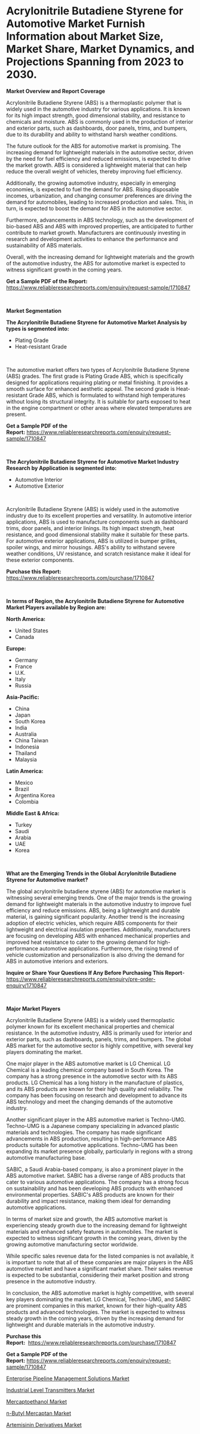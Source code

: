 <p><h1>Acrylonitrile Butadiene Styrene for Automotive Market Furnish Information about Market Size, Market Share, Market Dynamics, and Projections Spanning from 2023 to 2030.</h1></p><p><strong>Market Overview and Report Coverage</strong></p>
<p><p>Acrylonitrile Butadiene Styrene (ABS) is a thermoplastic polymer that is widely used in the automotive industry for various applications. It is known for its high impact strength, good dimensional stability, and resistance to chemicals and moisture. ABS is commonly used in the production of interior and exterior parts, such as dashboards, door panels, trims, and bumpers, due to its durability and ability to withstand harsh weather conditions.</p><p>The future outlook for the ABS for automotive market is promising. The increasing demand for lightweight materials in the automotive sector, driven by the need for fuel efficiency and reduced emissions, is expected to drive the market growth. ABS is considered a lightweight material that can help reduce the overall weight of vehicles, thereby improving fuel efficiency.</p><p>Additionally, the growing automotive industry, especially in emerging economies, is expected to fuel the demand for ABS. Rising disposable incomes, urbanization, and changing consumer preferences are driving the demand for automobiles, leading to increased production and sales. This, in turn, is expected to boost the demand for ABS in the automotive sector.</p><p>Furthermore, advancements in ABS technology, such as the development of bio-based ABS and ABS with improved properties, are anticipated to further contribute to market growth. Manufacturers are continuously investing in research and development activities to enhance the performance and sustainability of ABS materials.</p><p>Overall, with the increasing demand for lightweight materials and the growth of the automotive industry, the ABS for automotive market is expected to witness significant growth in the coming years.</p></p>
<p><strong>Get a Sample PDF of the Report:</strong> <a href="https://www.reliableresearchreports.com/enquiry/request-sample/1710847">https://www.reliableresearchreports.com/enquiry/request-sample/1710847</a></p>
<p>&nbsp;</p>
<p><strong>Market Segmentation</strong></p>
<p><strong>The Acrylonitrile Butadiene Styrene for Automotive Market Analysis by types is segmented into:</strong></p>
<p><ul><li>Plating Grade</li><li>Heat-resistant Grade</li></ul></p>
<p>&nbsp;</p>
<p><p>The automotive market offers two types of Acrylonitrile Butadiene Styrene (ABS) grades. The first grade is Plating Grade ABS, which is specifically designed for applications requiring plating or metal finishing. It provides a smooth surface for enhanced aesthetic appeal. The second grade is Heat-resistant Grade ABS, which is formulated to withstand high temperatures without losing its structural integrity. It is suitable for parts exposed to heat in the engine compartment or other areas where elevated temperatures are present.</p></p>
<p><strong>Get a Sample PDF of the Report:</strong>&nbsp;<a href="https://www.reliableresearchreports.com/enquiry/request-sample/1710847">https://www.reliableresearchreports.com/enquiry/request-sample/1710847</a></p>
<p>&nbsp;</p>
<p><strong>The Acrylonitrile Butadiene Styrene for Automotive Market Industry Research by Application is segmented into:</strong></p>
<p><ul><li>Automotive Interior</li><li>Automotive Exterior</li></ul></p>
<p>&nbsp;</p>
<p><p>Acrylonitrile Butadiene Styrene (ABS) is widely used in the automotive industry due to its excellent properties and versatility. In automotive interior applications, ABS is used to manufacture components such as dashboard trims, door panels, and interior linings. Its high impact strength, heat resistance, and good dimensional stability make it suitable for these parts. For automotive exterior applications, ABS is utilized in bumper grilles, spoiler wings, and mirror housings. ABS's ability to withstand severe weather conditions, UV resistance, and scratch resistance make it ideal for these exterior components.</p></p>
<p><strong>Purchase this Report:</strong>&nbsp; <a href="https://www.reliableresearchreports.com/purchase/1710847">https://www.reliableresearchreports.com/purchase/1710847</a></p>
<p>&nbsp;</p>
<p><strong>In terms of Region, the Acrylonitrile Butadiene Styrene for Automotive Market Players available by Region are:</strong></p>
<p>
    <p> <strong> North America: </strong>
        <ul>
            <li>United States</li>
            <li>Canada</li>
        </ul>
        </p> 
    <p> <strong> Europe: </strong>
        <ul>
            <li>Germany</li>
            <li>France</li>
            <li>U.K.</li>
            <li>Italy</li>
            <li>Russia</li>
        </ul>
        </p> 
    <p> <strong> Asia-Pacific: </strong>
        <ul>
            <li>China</li>
            <li>Japan</li>
            <li>South Korea</li>
            <li>India</li>
            <li>Australia</li>
            <li>China Taiwan</li>
            <li>Indonesia</li>
            <li>Thailand</li>
            <li>Malaysia</li>
        </ul>
        </p> 
    <p> <strong> Latin America: </strong>
        <ul>
            <li>Mexico</li>
            <li>Brazil</li>
            <li>Argentina Korea</li>
            <li>Colombia</li>
        </ul>
        </p> 
    <p> <strong> Middle East & Africa: </strong>
        <ul>
            <li>Turkey</li>
            <li>Saudi</li>
            <li>Arabia</li>
            <li>UAE</li>
            <li>Korea</li>
        </ul>
    </p>
    </p>
<p>&nbsp;</p>
<p><strong>What are the Emerging Trends in the Global Acrylonitrile Butadiene Styrene for Automotive market?</strong></p>
<p><p>The global acrylonitrile butadiene styrene (ABS) for automotive market is witnessing several emerging trends. One of the major trends is the growing demand for lightweight materials in the automotive industry to improve fuel efficiency and reduce emissions. ABS, being a lightweight and durable material, is gaining significant popularity. Another trend is the increasing adoption of electric vehicles, which require ABS components for their lightweight and electrical insulation properties. Additionally, manufacturers are focusing on developing ABS with enhanced mechanical properties and improved heat resistance to cater to the growing demand for high-performance automotive applications. Furthermore, the rising trend of vehicle customization and personalization is also driving the demand for ABS in automotive interiors and exteriors.</p></p>
<p><strong>Inquire or Share Your Questions If Any Before Purchasing This Report</strong>- <a href="https://www.reliableresearchreports.com/enquiry/pre-order-enquiry/1710847">https://www.reliableresearchreports.com/enquiry/pre-order-enquiry/1710847</a></p>
<p>&nbsp;</p>
<p><strong>Major Market Players</strong></p>
<p><p>Acrylonitrile Butadiene Styrene (ABS) is a widely used thermoplastic polymer known for its excellent mechanical properties and chemical resistance. In the automotive industry, ABS is primarily used for interior and exterior parts, such as dashboards, panels, trims, and bumpers. The global ABS market for the automotive sector is highly competitive, with several key players dominating the market.</p><p>One major player in the ABS automotive market is LG Chemical. LG Chemical is a leading chemical company based in South Korea. The company has a strong presence in the automotive sector with its ABS products. LG Chemical has a long history in the manufacture of plastics, and its ABS products are known for their high quality and reliability. The company has been focusing on research and development to advance its ABS technology and meet the changing demands of the automotive industry.</p><p>Another significant player in the ABS automotive market is Techno-UMG. Techno-UMG is a Japanese company specializing in advanced plastic materials and technologies. The company has made significant advancements in ABS production, resulting in high-performance ABS products suitable for automotive applications. Techno-UMG has been expanding its market presence globally, particularly in regions with a strong automotive manufacturing base.</p><p>SABIC, a Saudi Arabia-based company, is also a prominent player in the ABS automotive market. SABIC has a diverse range of ABS products that cater to various automotive applications. The company has a strong focus on sustainability and has been developing ABS products with enhanced environmental properties. SABIC's ABS products are known for their durability and impact resistance, making them ideal for demanding automotive applications.</p><p>In terms of market size and growth, the ABS automotive market is experiencing steady growth due to the increasing demand for lightweight materials and enhanced safety features in automobiles. The market is expected to witness significant growth in the coming years, driven by the growing automotive manufacturing sector worldwide.</p><p>While specific sales revenue data for the listed companies is not available, it is important to note that all of these companies are major players in the ABS automotive market and have a significant market share. Their sales revenue is expected to be substantial, considering their market position and strong presence in the automotive industry.</p><p>In conclusion, the ABS automotive market is highly competitive, with several key players dominating the market. LG Chemical, Techno-UMG, and SABIC are prominent companies in this market, known for their high-quality ABS products and advanced technologies. The market is expected to witness steady growth in the coming years, driven by the increasing demand for lightweight and durable materials in the automotive industry.</p></p>
<p><strong>Purchase this Report:</strong>&nbsp;&nbsp;<a href="https://www.reliableresearchreports.com/purchase/1710847">https://www.reliableresearchreports.com/purchase/1710847</a></p>
<p></p>
<p><strong>Get a Sample PDF of the Report:</strong>&nbsp;<a href="https://www.reliableresearchreports.com/enquiry/request-sample/1710847">https://www.reliableresearchreports.com/enquiry/request-sample/1710847</a></p>
<p><p><a href="https://medium.com/@ulicesweber/enterprise-pipeline-management-solutions-market-the-key-to-successful-business-strategy-forecast-4e8d692a6451">Enterprise Pipeline Management Solutions Market</a></p><p><a href="https://medium.com/@deronwisoky1977/industrial-level-transmitters-market-outlook-industry-overview-and-forecast-2023-to-2030-90c74613ecd3">Industrial Level Transmitters Market</a></p><p><a href="https://github.com/tamvrosiya/Market-Research-Report-List-1/blob/main/mercaptoethanol-market.md">Mercaptoethanol Market</a></p><p><a href="https://github.com/gaydyna/Market-Research-Report-List-1/blob/main/n-butyl-mercaptan-market.md">n-Butyl Mercaptan Market</a></p><p><a href="https://www.linkedin.com/pulse/decoding-artemisinin-derivatives-market-deep-dive-latest-vn0wc/">Artemisinin Derivatives Market</a></p></p>